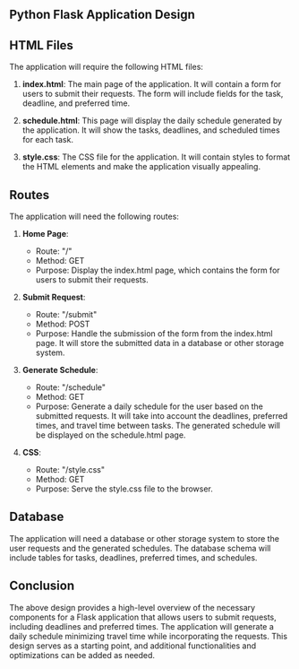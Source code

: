 ## Python Flask Application Design

## HTML Files
The application will require the following HTML files:

1. **index.html**: The main page of the application. It will contain a form for users to submit their requests. The form will include fields for the task, deadline, and preferred time.

2. **schedule.html**: This page will display the daily schedule generated by the application. It will show the tasks, deadlines, and scheduled times for each task.

3. **style.css**: The CSS file for the application. It will contain styles to format the HTML elements and make the application visually appealing.

## Routes
The application will need the following routes:

1. **Home Page**:
   - Route: "/"
   - Method: GET
   - Purpose: Display the index.html page, which contains the form for users to submit their requests.

2. **Submit Request**:
   - Route: "/submit"
   - Method: POST
   - Purpose: Handle the submission of the form from the index.html page. It will store the submitted data in a database or other storage system.

3. **Generate Schedule**:
   - Route: "/schedule"
   - Method: GET
   - Purpose: Generate a daily schedule for the user based on the submitted requests. It will take into account the deadlines, preferred times, and travel time between tasks. The generated schedule will be displayed on the schedule.html page.

4. **CSS**:
   - Route: "/style.css"
   - Method: GET
   - Purpose: Serve the style.css file to the browser.

## Database
The application will need a database or other storage system to store the user requests and the generated schedules. The database schema will include tables for tasks, deadlines, preferred times, and schedules.

## Conclusion
The above design provides a high-level overview of the necessary components for a Flask application that allows users to submit requests, including deadlines and preferred times. The application will generate a daily schedule minimizing travel time while incorporating the requests. This design serves as a starting point, and additional functionalities and optimizations can be added as needed.